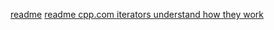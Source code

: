 [readme](https://copyprogramming.com/howto/stack-iterator-in-c)
[readme cpp.com iterators understand how they work](https://cplusplus.com/reference/iterator/iterator/)
